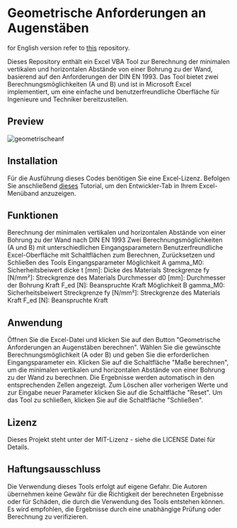 # Geometrische Anforderungen an Augenstäben

for English version refer to [this](https://github.com/doughtyphilipe/Geometric-Requirements-for-eye-rods) repository.

Dieses Repository enthält ein Excel VBA Tool zur Berechnung der minimalen vertikalen und horizontalen Abstände von einer Bohrung zu der Wand, basierend auf den Anforderungen der DIN EN 1993. Das Tool bietet zwei Berechnungsmöglichkeiten (A und B) und ist in Microsoft Excel implementiert, um eine einfache und benutzerfreundliche Oberfläche für Ingenieure und Techniker bereitzustellen.

## Preview


![geometrischeanf](https://user-images.githubusercontent.com/123315352/224512237-f9a30b3e-7e52-43da-9ed1-664cc1de5bfa.gif)

## Installation

Für die Ausführung dieses Codes benötigen Sie eine Excel-Lizenz. Befolgen Sie anschließend [dieses](https://www.excelcampus.com/vba/enable-developer-tab/) Tutorial, um den Entwickler-Tab in Ihrem Excel-Menüband anzuzeigen.

## Funktionen
Berechnung der minimalen vertikalen und horizontalen Abstände von einer Bohrung zu der Wand nach DIN EN 1993
Zwei Berechnungsmöglichkeiten (A und B) mit unterschiedlichen Eingangsparametern
Benutzerfreundliche Excel-Oberfläche mit Schaltflächen zum Berechnen, Zurücksetzen und Schließen des Tools
Eingangsparameter
Möglichkeit A
gamma_M0: Sicherheitsbeiwert
dicke t [mm]: Dicke des Materials
Streckgrenze fy [N/mm²]: Streckgrenze des Materials
Durchmesser d0 [mm]: Durchmesser der Bohrung
Kraft F_ed [N]: Beanspruchte Kraft
Möglichkeit B
gamma_M0: Sicherheitsbeiwert
Streckgrenze fy [N/mm²]: Streckgrenze des Materials
Kraft F_ed [N]: Beanspruchte Kraft

## Anwendung
Öffnen Sie die Excel-Datei und klicken Sie auf den Button "Geometrische Anforderungen an Augenstäben berechnen".
Wählen Sie die gewünschte Berechnungsmöglichkeit (A oder B) und geben Sie die erforderlichen Eingangsparameter ein.
Klicken Sie auf die Schaltfläche "Maße berechnen", um die minimalen vertikalen und horizontalen Abstände von einer Bohrung zu der Wand zu berechnen.
Die Ergebnisse werden automatisch in den entsprechenden Zellen angezeigt.
Zum Löschen aller vorherigen Werte und zur Eingabe neuer Parameter klicken Sie auf die Schaltfläche "Reset".
Um das Tool zu schließen, klicken Sie auf die Schaltfläche "Schließen".



## Lizenz
Dieses Projekt steht unter der MIT-Lizenz - siehe die LICENSE Datei für Details.

## Haftungsausschluss
Die Verwendung dieses Tools erfolgt auf eigene Gefahr. Die Autoren übernehmen keine Gewähr für die Richtigkeit der berechneten Ergebnisse oder für Schäden, die durch die Verwendung des Tools entstehen können. Es wird empfohlen, die Ergebnisse durch eine unabhängige Prüfung oder Berechnung zu verifizieren.



